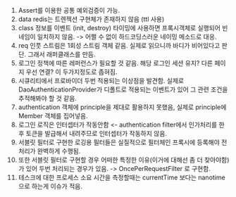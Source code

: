 1. Assert를 이용한 공통 예외검증이 가능.
2. data redis는 트렌젝션 구현체가 존재하지 않음 (ttl 사용)
3. class 정보를 이벤트 (init, destroy) 타이밍에 사용하면 프록시객체로 실행되어 빈네임이 일치하지 않음.
   -> 어쩔 수 없이 하드코딩스러운 네이밍 메소드로 대응.
4. req 인풋 스트림은 1회성 스트림 객체 같음. 실제로 읽으니까 바디가 비어있다고 판단. 그래서 래퍼클래스를 만듬.
5. 로그인 정책에 따른 레퍼런스가 필요할 것 같음. 해당 로그인 세션 유지? 다른 페이지 우선 연결? 이 두가지정도로 좁혀짐.
6. 시큐리티에서 프로바이더 두번 적용되는 이상점을 발견함. 실제로 DaoAuthenticationProvider가 디폴트로 적용되는 이벤트가 있어 그 관련 조건을 추적해봐야 할 것 같음.
7. authentication 객체에 principle을 제대로 활용하지 못했음, 실제로 principle에 Member 객체를 집어넣음.
8. 로그인 로직은 인터셉터가 작동안함 <- authentication filter에서 인가처리를 한 후 토큰을 발급해서 내려주므로 인터셉터가 작동하지 않음.
9. 서블릿 필터로 구현한 로깅용 필터들은 실질적으로 필터체인 프록시에 등록해야 전처리가 완벽하게 수행됨.
10. 또한 서블릿 필터로 구현할 경우 어떠한 특정한 이유(이거에 대해선 좀 더 찾아야함)가 있어 두번 처리되는 경우가 있음. -> OncePerRequestFilter 로 구현함.
11. 테스크에 대한 프로세스 소요 시간을 측정할때는 currentTime 보다는 nanotime으로 하는게 이슈가 적음.
